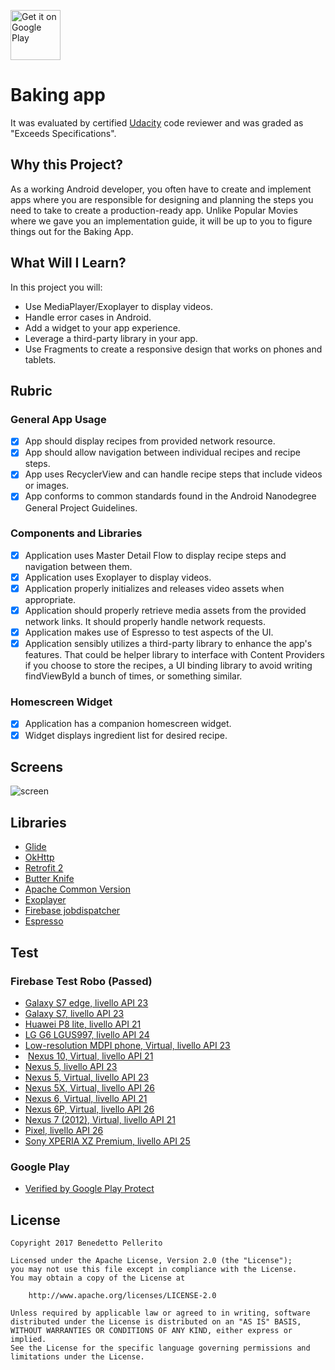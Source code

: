 
<a style="margin-bottom: 0;" 
	href='https://play.google.com/store/apps/details?id=it.instantapps.bakingapp'>
	<img alt='Get it on Google Play' 
	src='https://play.google.com/intl/en_us/badges/images/generic/en_badge_web_generic.png' height="80px"/>
</a>

# Baking app
It was evaluated by certified [Udacity](https://www.udacity.com/course/android-developer-nanodegree-by-google--nd801) code reviewer and was graded as "Exceeds Specifications".

## Why this Project?
As a working Android developer, you often have to create and implement apps where you are responsible for designing and planning the steps you need to take to create a production-ready app. Unlike Popular Movies where we gave you an implementation guide, it will be up to you to figure things out for the Baking App.

## What Will I Learn?
In this project you will:
* Use MediaPlayer/Exoplayer to display videos.
* Handle error cases in Android.
* Add a widget to your app experience.
* Leverage a third-party library in your app.
* Use Fragments to create a responsive design that works on phones and tablets.


## Rubric

### General App Usage
- [x] App should display recipes from provided network resource.
- [x] App should allow navigation between individual recipes and recipe steps.
- [x] App uses RecyclerView and can handle recipe steps that include videos or images.
- [x] App conforms to common standards found in the Android Nanodegree General Project Guidelines.

### Components and Libraries
- [x] Application uses Master Detail Flow to display recipe steps and navigation between them.
- [x] Application uses Exoplayer to display videos.
- [x] Application properly initializes and releases video assets when appropriate.
- [x] Application should properly retrieve media assets from the provided network links. It should properly handle network requests.
- [x] Application makes use of Espresso to test aspects of the UI.
- [x] Application sensibly utilizes a third-party library to enhance the app's features. That could be helper library to interface with Content Providers if you choose to store the recipes, a UI binding library to avoid writing findViewById a bunch of times, or something similar.

### Homescreen Widget
- [x] Application has a companion homescreen widget.
- [x] Widget displays ingredient list for desired recipe.

## Screens

![screen](https://user-images.githubusercontent.com/18085976/32411293-8fe77754-c1ad-11e7-860f-2062db16e73a.png)


## Libraries

* [Glide](https://github.com/bumptech/glide)
* [OkHttp](https://github.com/square/okhttp)
* [Retrofit 2](https://square.github.io/retrofit/)
* [Butter Knife](https://jakewharton.github.io/butterknife/)
* [Apache Common Version](http://commons.apache.org/)
* [Exoplayer](https://github.com/google/ExoPlayer/)
* [Firebase jobdispatcher ](https://github.com/firebase/firebase-jobdispatcher-android/)
* [Espresso](https://developer.android.com/training/testing/espresso/index.html)

## Test 

### Firebase Test Robo (Passed)

* [Galaxy S7 edge, livello API 23](https://storage.googleapis.com/test-lab-7mbff5754t2f0-nqu2bv2ntmrs8/web-build_2017-11-01T17%3A23%3A29.734Z_b1aq/hero2lte-23-en_US-portrait/video.mp4)
* [Galaxy S7, livello API 23](https://storage.googleapis.com/test-lab-7mbff5754t2f0-nqu2bv2ntmrs8/web-build_2017-11-02T17%3A33%3A53.559Z_7q6i/herolte-23-en_US-landscape/video.mp4)
* [Huawei P8 lite, livello API 21](https://storage.googleapis.com/test-lab-7mbff5754t2f0-nqu2bv2ntmrs8/web-build_2017-11-01T17%3A23%3A29.734Z_b1aq/hwALE-H-21-en_US-portrait/video.mp4)
* [LG G6 LGUS997, livello API 24](https://storage.googleapis.com/test-lab-7mbff5754t2f0-nqu2bv2ntmrs8/web-build_2017-11-01T17%3A23%3A29.734Z_b1aq/lucye-24-en_US-portrait/video.mp4)
* [Low-resolution MDPI phone, Virtual, livello API 23](https://storage.googleapis.com/test-lab-7mbff5754t2f0-nqu2bv2ntmrs8/web-build_2017-11-02T17%3A01%3A44.994Z_jowi/NexusLowRes-23-en_US-landscape/video.mp4)
*  [Nexus 10, Virtual, livello API 21](https://storage.googleapis.com/test-lab-7mbff5754t2f0-nqu2bv2ntmrs8/web-build_2017-11-02T17%3A19%3A03.091Z_28lo/Nexus10-21-en_US-portrait/video.mp4)
* [Nexus 5, livello API 23](https://storage.googleapis.com/test-lab-7mbff5754t2f0-nqu2bv2ntmrs8/web-build_2017-11-03T14%3A00%3A20.010Z_5j5y/hammerhead-23-en_US-portrait/video.mp4)
* [Nexus 5, Virtual, livello API 23](https://storage.googleapis.com/test-lab-7mbff5754t2f0-nqu2bv2ntmrs8/web-build_2017-11-02T17%3A19%3A03.091Z_28lo/hammerhead-23-en_US-portrait/video.mp4)
* [Nexus 5X, Virtual, livello API 26](https://storage.googleapis.com/test-lab-7mbff5754t2f0-nqu2bv2ntmrs8/web-build_2017-11-02T17%3A19%3A03.091Z_28lo/Nexus5X-26-en_US-portrait/video.mp4)
* [Nexus 6, Virtual, livello API 21](https://storage.googleapis.com/test-lab-7mbff5754t2f0-nqu2bv2ntmrs8/web-build_2017-11-02T17%3A01%3A44.994Z_jowi/Nexus6-21-en_US-landscape/video.mp4)
* [Nexus 6P, Virtual, livello API 26](https://storage.googleapis.com/test-lab-7mbff5754t2f0-nqu2bv2ntmrs8/web-build_2017-11-02T17%3A19%3A03.091Z_28lo/Nexus6P-26-en_US-portrait/video.mp4)
* [Nexus 7 (2012), Virtual, livello API 21](https://storage.googleapis.com/test-lab-7mbff5754t2f0-nqu2bv2ntmrs8/web-build_2017-11-02T17%3A19%3A03.091Z_28lo/Nexus7-21-en_US-portrait/video.mp4)
* [Pixel, livello API 26](https://storage.googleapis.com/test-lab-7mbff5754t2f0-nqu2bv2ntmrs8/web-build_2017-11-01T17%3A23%3A29.734Z_b1aq/sailfish-26-en_US-portrait/video.mp4)
* [Sony XPERIA XZ Premium, livello API 25](https://storage.googleapis.com/test-lab-7mbff5754t2f0-nqu2bv2ntmrs8/web-build_2017-11-05T02%3A42%3A20.784Z_irew/G8142-25-en_US-portrait/video.mp4)


### Google Play 
* [Verified by Google Play Protect](https://www.android.com/play-protect/)

## License

    Copyright 2017 Benedetto Pellerito

    Licensed under the Apache License, Version 2.0 (the "License");
    you may not use this file except in compliance with the License.
    You may obtain a copy of the License at

        http://www.apache.org/licenses/LICENSE-2.0

    Unless required by applicable law or agreed to in writing, software
    distributed under the License is distributed on an "AS IS" BASIS,
    WITHOUT WARRANTIES OR CONDITIONS OF ANY KIND, either express or implied.
    See the License for the specific language governing permissions and
    limitations under the License.
